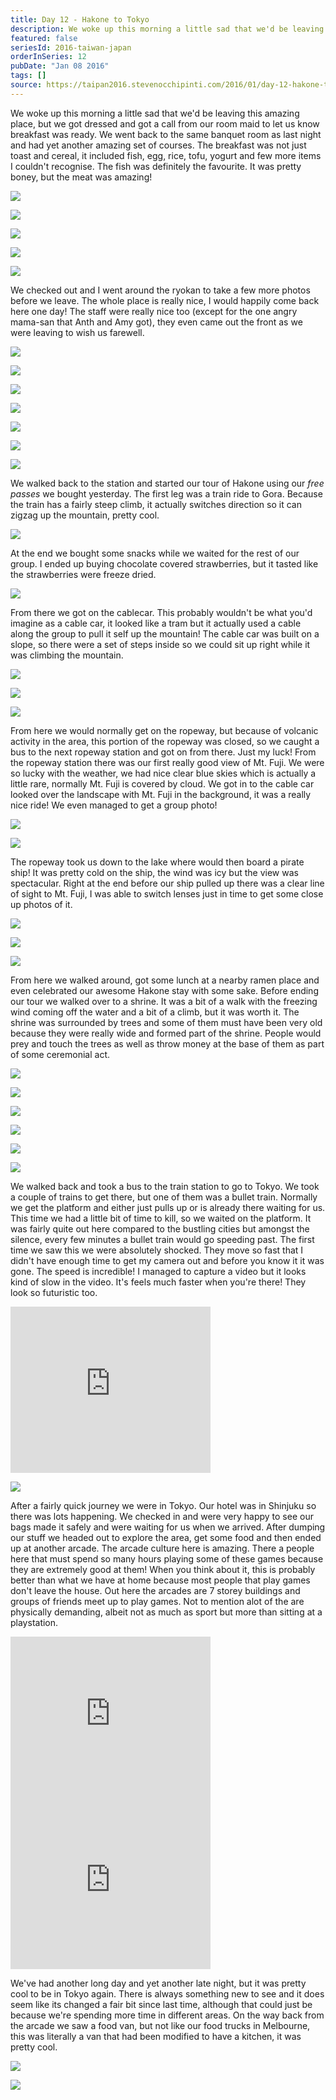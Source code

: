 ```yaml
---
title: Day 12 - Hakone to Tokyo
description: We woke up this morning a little sad that we'd be leaving this amazing place, but we got dressed and got a call from our room maid to let us...
featured: false
seriesId: 2016-taiwan-japan
orderInSeries: 12
pubDate: "Jan 08 2016"
tags: []
source: https://taipan2016.stevenocchipinti.com/2016/01/day-12-hakone-to-tokyo.html
---
```


We woke up this morning a little sad that we'd be leaving this amazing place, but we got dressed and got a call from our room maid to let us know breakfast was ready. We went back to the same banquet room as last night and had yet another amazing set of courses. The breakfast was not just toast and cereal, it included fish, egg, rice, tofu, yogurt and few more items I couldn't recognise. The fish was definitely the favourite. It was pretty boney, but the meat was amazing!

[![](https://3.bp.blogspot.com/-sTgMp-i_Hzg/VpEKqwfp5zI/AAAAAAAAD3c/J3uuyD2iTEM/s320/20160108_081136.jpg)](https://3.bp.blogspot.com/-sTgMp-i_Hzg/VpEKqwfp5zI/AAAAAAAAD3c/J3uuyD2iTEM/s1600/20160108_081136.jpg)

[![](https://2.bp.blogspot.com/-WJ3veLK09pM/VpEKq-MnhBI/AAAAAAAAD3c/hd4HfRCHFU0/s320/20160108_081210.jpg)](https://2.bp.blogspot.com/-WJ3veLK09pM/VpEKq-MnhBI/AAAAAAAAD3c/hd4HfRCHFU0/s1600/20160108_081210.jpg)

[![](https://2.bp.blogspot.com/-PhtF3yZ9zxs/VpEKq1UyioI/AAAAAAAAD3c/Tl6vH3Xl-eo/s320/20160108_081215.jpg)](https://2.bp.blogspot.com/-PhtF3yZ9zxs/VpEKq1UyioI/AAAAAAAAD3c/Tl6vH3Xl-eo/s1600/20160108_081215.jpg)

[![](https://2.bp.blogspot.com/-CA93GIK64Iw/VpEKq0n-f5I/AAAAAAAAD3c/8t4VV0q6fyA/s320/20160108_081636.jpg)](https://2.bp.blogspot.com/-CA93GIK64Iw/VpEKq0n-f5I/AAAAAAAAD3c/8t4VV0q6fyA/s1600/20160108_081636.jpg)

[![](https://3.bp.blogspot.com/-VL9DPWylBg0/VpEKqz1dryI/AAAAAAAAD3c/VrumirPekEc/s320/20160108_081227.jpg)](https://3.bp.blogspot.com/-VL9DPWylBg0/VpEKqz1dryI/AAAAAAAAD3c/VrumirPekEc/s1600/20160108_081227.jpg)

We checked out and I went around the ryokan to take a few more photos before we leave. The whole place is really nice, I would happily come back here one day! The staff were really nice too (except for the one angry mama-san that Anth and Amy got), they even came out the front as we were leaving to wish us farewell.

[![](https://4.bp.blogspot.com/-OPn9ks0rgPg/VpHO8Sq7uWI/AAAAAAAAD6w/YV2B_hu1Ugk/s320/DSC_5422-1.jpg)](https://4.bp.blogspot.com/-OPn9ks0rgPg/VpHO8Sq7uWI/AAAAAAAAD6w/YV2B_hu1Ugk/s1600/DSC_5422-1.jpg)

[![](https://1.bp.blogspot.com/-ePahKguIBY0/VpHO8bGBsfI/AAAAAAAAD6w/bu_fDb_MA-Q/s320/DSC_5424-2.jpg)](https://1.bp.blogspot.com/-ePahKguIBY0/VpHO8bGBsfI/AAAAAAAAD6w/bu_fDb_MA-Q/s1600/DSC_5424-2.jpg)

[![](https://3.bp.blogspot.com/-rrQMio8j0a0/VpHO8Wgt-4I/AAAAAAAAD6w/x8JaTEz6ohw/s320/DSC_5425-3.jpg)](https://3.bp.blogspot.com/-rrQMio8j0a0/VpHO8Wgt-4I/AAAAAAAAD6w/x8JaTEz6ohw/s1600/DSC_5425-3.jpg)

[![](https://3.bp.blogspot.com/-XztqYeH0kDM/VpEKqy-qRHI/AAAAAAAAD3c/Z-78_NK1U-s/s320/20160108_085211.jpg)](https://3.bp.blogspot.com/-XztqYeH0kDM/VpEKqy-qRHI/AAAAAAAAD3c/Z-78_NK1U-s/s1600/20160108_085211.jpg)

[![](https://1.bp.blogspot.com/-B1bZ74dfKJs/VpHO8QkdtqI/AAAAAAAAD6w/QIgjG-lcSDM/s320/DSC_5430-4.jpg)](https://1.bp.blogspot.com/-B1bZ74dfKJs/VpHO8QkdtqI/AAAAAAAAD6w/QIgjG-lcSDM/s1600/DSC_5430-4.jpg)

[![](https://1.bp.blogspot.com/-3mnk7yFiAS0/VpHO8TxT0iI/AAAAAAAAD6w/TDLiHpZsFxA/s320/DSC_5443-5.jpg)](https://1.bp.blogspot.com/-3mnk7yFiAS0/VpHO8TxT0iI/AAAAAAAAD6w/TDLiHpZsFxA/s1600/DSC_5443-5.jpg)

[![](https://4.bp.blogspot.com/-7GjAogNYK0o/VpEKq6X8x_I/AAAAAAAAD3c/sqA7O2anTk8/s320/20160108_095053.jpg)](https://4.bp.blogspot.com/-7GjAogNYK0o/VpEKq6X8x_I/AAAAAAAAD3c/sqA7O2anTk8/s1600/20160108_095053.jpg)

We walked back to the station and started our tour of Hakone using our _free passes_ we bought yesterday. The first leg was a train ride to Gora. Because the train has a fairly steep climb, it actually switches direction so it can zigzag up the mountain, pretty cool.

[![](https://1.bp.blogspot.com/-BCHdsRklO3s/VpEKq3OOJ-I/AAAAAAAAD3c/cMN7C_lfpQE/s320/20160108_104122.jpg)](https://1.bp.blogspot.com/-BCHdsRklO3s/VpEKq3OOJ-I/AAAAAAAAD3c/cMN7C_lfpQE/s1600/20160108_104122.jpg)

At the end we bought some snacks while we waited for the rest of our group. I ended up buying chocolate covered strawberries, but it tasted like the strawberries were freeze dried.

[![](https://1.bp.blogspot.com/--OE1x5MH8zQ/VpEKq8LQM6I/AAAAAAAAD3c/nRCkCAlfaU0/s320/20160108_111731.jpg)](https://1.bp.blogspot.com/--OE1x5MH8zQ/VpEKq8LQM6I/AAAAAAAAD3c/nRCkCAlfaU0/s1600/20160108_111731.jpg)

From there we got on the cablecar. This probably wouldn't be what you'd imagine as a cable car, it looked like a tram but it actually used a cable along the group to pull it self up the mountain! The cable car was built on a slope, so there were a set of steps inside so we could sit up right while it was climbing the mountain.

[![](https://4.bp.blogspot.com/-YuxIvprZqeo/VpEKq3RoUwI/AAAAAAAAD3c/7PY8nERd2vM/s320/20160108_112824.jpg)](https://4.bp.blogspot.com/-YuxIvprZqeo/VpEKq3RoUwI/AAAAAAAAD3c/7PY8nERd2vM/s1600/20160108_112824.jpg)

[![](https://2.bp.blogspot.com/-eHZIYwDP4oY/VpEKq7IFFkI/AAAAAAAAD3c/KKMHE8t9RWw/s320/20160108_113300.jpg)](https://2.bp.blogspot.com/-eHZIYwDP4oY/VpEKq7IFFkI/AAAAAAAAD3c/KKMHE8t9RWw/s1600/20160108_113300.jpg)

[![](https://4.bp.blogspot.com/-kdMA2_ApbsE/VpEKqyrLb3I/AAAAAAAAD3c/8DIeoVdImJY/s320/20160108_114142.jpg)](https://4.bp.blogspot.com/-kdMA2_ApbsE/VpEKqyrLb3I/AAAAAAAAD3c/8DIeoVdImJY/s1600/20160108_114142.jpg)

From here we would normally get on the ropeway, but because of volcanic activity in the area, this portion of the ropeway was closed, so we caught a bus to the next ropeway station and got on from there. Just my luck! From the ropeway station there was our first really good view of Mt. Fuji. We were so lucky with the weather, we had nice clear blue skies which is actually a little rare, normally Mt. Fuji is covered by cloud. We got in to the cable car looked over the landscape with Mt. Fuji in the background, it was a really nice ride! We even managed to get a group photo!

[![](https://3.bp.blogspot.com/-_P4E-MV3lW4/VpEKqxvpfrI/AAAAAAAAD3c/Z_udagzcHws/s320/20160108_120252.jpg)](https://3.bp.blogspot.com/-_P4E-MV3lW4/VpEKqxvpfrI/AAAAAAAAD3c/Z_udagzcHws/s1600/20160108_120252.jpg)

[![](https://4.bp.blogspot.com/-AWr-xwialqs/VpHO8Y0_HSI/AAAAAAAAD6s/7QyKcRMH64g/s320/DSC_5488-7.jpg)](https://4.bp.blogspot.com/-AWr-xwialqs/VpHO8Y0_HSI/AAAAAAAAD6s/7QyKcRMH64g/s1600/DSC_5488-7.jpg)

The ropeway took us down to the lake where would then board a pirate ship! It was pretty cold on the ship, the wind was icy but the view was spectacular. Right at the end before our ship pulled up there was a clear line of sight to Mt. Fuji, I was able to switch lenses just in time to get some close up photos of it.

[![](https://4.bp.blogspot.com/-Z7A8YD1PV9U/VpEKqyky7hI/AAAAAAAAD3c/V4dq2pwWH8c/s320/20160108_123806.jpg)](https://4.bp.blogspot.com/-Z7A8YD1PV9U/VpEKqyky7hI/AAAAAAAAD3c/V4dq2pwWH8c/s1600/20160108_123806.jpg)

[![](https://4.bp.blogspot.com/-dBRYhlOj3Og/VpHO8YVqnnI/AAAAAAAAD6w/H4KfW25DSnQ/s320/DSC_5537-8.jpg)](https://4.bp.blogspot.com/-dBRYhlOj3Og/VpHO8YVqnnI/AAAAAAAAD6w/H4KfW25DSnQ/s1600/DSC_5537-8.jpg)

[![](https://4.bp.blogspot.com/-b4rPnSA128M/VpHO8R8oxUI/AAAAAAAAD6w/NaHV9j9qQU0/s320/DSC_5538-9.jpg)](https://4.bp.blogspot.com/-b4rPnSA128M/VpHO8R8oxUI/AAAAAAAAD6w/NaHV9j9qQU0/s1600/DSC_5538-9.jpg)

From here we walked around, got some lunch at a nearby ramen place and even celebrated our awesome Hakone stay with some sake. Before ending our tour we walked over to a shrine. It was a bit of a walk with the freezing wind coming off the water and a bit of a climb, but it was worth it. The shrine was surrounded by trees and some of them must have been very old because they were really wide and formed part of the shrine. People would prey and touch the trees as well as throw money at the base of them as part of some ceremonial act.

[![](https://3.bp.blogspot.com/-x376Ttr-I7Q/VpHd1vzItYI/AAAAAAAAD8g/gsZL9rE0FTo/s320/DSC_5561-1.jpg)](https://3.bp.blogspot.com/-x376Ttr-I7Q/VpHd1vzItYI/AAAAAAAAD8g/gsZL9rE0FTo/s1600/DSC_5561-1.jpg)

[![](https://2.bp.blogspot.com/-OHFMFYHbYGc/VpHd1itJv9I/AAAAAAAAD8g/6s0vH_4-SBI/s320/DSC_5572-2.jpg)](https://2.bp.blogspot.com/-OHFMFYHbYGc/VpHd1itJv9I/AAAAAAAAD8g/6s0vH_4-SBI/s1600/DSC_5572-2.jpg)

[![](https://1.bp.blogspot.com/-h5liqf2oXCQ/VpHd1tPoB5I/AAAAAAAAD8g/Y771ETxh_ZE/s320/DSC_5587-3.jpg)](https://1.bp.blogspot.com/-h5liqf2oXCQ/VpHd1tPoB5I/AAAAAAAAD8g/Y771ETxh_ZE/s1600/DSC_5587-3.jpg)

[![](https://1.bp.blogspot.com/-Uhknrxrn_w8/VpHd1u_CYVI/AAAAAAAAD8k/JpZ0pcAqnOo/s320/DSC_5588-4.jpg)](https://1.bp.blogspot.com/-Uhknrxrn_w8/VpHd1u_CYVI/AAAAAAAAD8k/JpZ0pcAqnOo/s1600/DSC_5588-4.jpg)

[![](https://4.bp.blogspot.com/-gx0LRpFuUkY/VpHd1mqNfUI/AAAAAAAAD8k/MwYeupItrGo/s320/DSC_5598-5.jpg)](https://4.bp.blogspot.com/-gx0LRpFuUkY/VpHd1mqNfUI/AAAAAAAAD8k/MwYeupItrGo/s1600/DSC_5598-5.jpg)

[![](https://2.bp.blogspot.com/--qBnBWWEIaQ/VpHd1v7C7DI/AAAAAAAAD8k/o9rWkqfW8ic/s320/DSC_5610-7.jpg)](https://2.bp.blogspot.com/--qBnBWWEIaQ/VpHd1v7C7DI/AAAAAAAAD8k/o9rWkqfW8ic/s1600/DSC_5610-7.jpg)

We walked back and took a bus to the train station to go to Tokyo. We took a couple of trains to get there, but one of them was a bullet train. Normally we get the platform and either just pulls up or is already there waiting for us. This time we had a little bit of time to kill, so we waited on the platform. It was fairly quite out here compared to the bustling cities but amongst the silence, every few minutes a bullet train would go speeding past. The first time we saw this we were absolutely shocked. They move so fast that I didn't have enough time to get my camera out and before you know it it was gone.
The speed is incredible! I managed to capture a video but it looks kind of slow in the video. It's feels much faster when you're there! They look so futuristic too.

<iframe width="320" height="266" src="https://www.youtube.com/embed/Bw-ItB9Gl50" title="Bullet train" frameborder="0" allow="accelerometer; autoplay; clipboard-write; encrypted-media; gyroscope; picture-in-picture; web-share" allowfullscreen></iframe>

[![](https://3.bp.blogspot.com/-KtAtoWrxntE/VpHXpVzT0yI/AAAAAAAAD7U/rtBNBwohbYs/s320/DSC_5630-1.jpg)](https://3.bp.blogspot.com/-KtAtoWrxntE/VpHXpVzT0yI/AAAAAAAAD7U/rtBNBwohbYs/s1600/DSC_5630-1.jpg)

After a fairly quick journey we were in Tokyo. Our hotel was in Shinjuku so there was lots happening. We checked in and were very happy to see our bags made it safely and were waiting for us when we arrived. After dumping our stuff we headed out to explore the area, get some food and then ended up at another arcade. The arcade culture here is amazing. There a people here that must spend so many hours playing some of these games because they are extremely good at them! When you think about it, this is probably better than what we have at home because most people that play games don't leave the house. Out here the arcades are 7 storey buildings and groups of friends meet up to play games. Not to mention alot of the are physically demanding, albeit not as much as sport but more than sitting at a playstation.

<iframe width="320" height="266" src="https://www.youtube.com/embed/ExT94BzY2Uw" title="JuBeat" frameborder="0" allow="accelerometer; autoplay; clipboard-write; encrypted-media; gyroscope; picture-in-picture; web-share" allowfullscreen></iframe>

<iframe width="320" height="266" src="https://www.youtube.com/embed/LK1lMjMRsi4" title="(Not actually) Guitar Hero" frameborder="0" allow="accelerometer; autoplay; clipboard-write; encrypted-media; gyroscope; picture-in-picture; web-share" allowfullscreen></iframe>

We've had another long day and yet another late night, but it was pretty cool to be in Tokyo again. There is always something new to see and it does seem like its changed a fair bit since last time, although that could just be because we're spending more time in different areas.
On the way back from the arcade we saw a food van, but not like our food trucks in Melbourne, this was literally a van that had been modified to have a kitchen, it was pretty cool.

[![](https://4.bp.blogspot.com/-mKjB9aMZvsk/VpEKq9oOIQI/AAAAAAAAD3c/X1t18pnDaCg/s320/20160109_002831.jpg)](https://4.bp.blogspot.com/-mKjB9aMZvsk/VpEKq9oOIQI/AAAAAAAAD3c/X1t18pnDaCg/s1600/20160109_002831.jpg)

[![](https://4.bp.blogspot.com/-yuOC2PHKky8/VpEKqzcJ4mI/AAAAAAAAD3c/QdRwK_ROQcY/s320/20160109_002844.jpg)](https://4.bp.blogspot.com/-yuOC2PHKky8/VpEKqzcJ4mI/AAAAAAAAD3c/QdRwK_ROQcY/s1600/20160109_002844.jpg)
